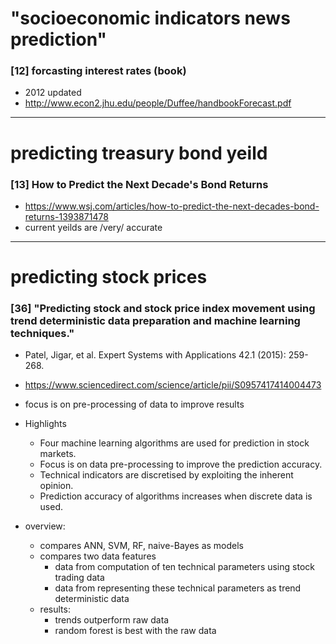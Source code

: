 # "socioeconomic indicators news prediction"

### [12] forcasting interest rates (book)
- 2012 updated
- http://www.econ2.jhu.edu/people/Duffee/handbookForecast.pdf

------
# predicting treasury bond yeild

### [13] How to Predict the Next Decade's Bond Returns
- https://www.wsj.com/articles/how-to-predict-the-next-decades-bond-returns-1393871478
- current yeilds are /very/ accurate

----
# predicting stock prices

### [36] "Predicting stock and stock price index movement using trend deterministic data preparation and machine learning techniques."
- Patel, Jigar, et al.  Expert Systems with Applications 42.1 (2015): 259-268.
- https://www.sciencedirect.com/science/article/pii/S0957417414004473

- focus is on pre-processing of data to improve results
- Highlights
    - Four machine learning algorithms are used for prediction in stock markets.
    - Focus is on data pre-processing to improve the prediction accuracy.
    - Technical indicators are discretised by exploiting the inherent opinion.
    - Prediction accuracy of algorithms increases when discrete data is used.

- overview:
    - compares ANN, SVM, RF, naive-Bayes as models
    - compares two data features
        - data from computation of ten technical parameters using stock trading data
        - data from representing these technical parameters as trend deterministic data
    - results:
        - trends outperform raw data
        - random forest is best with the raw data
